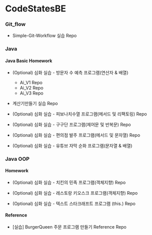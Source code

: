# CodeStatesBE

### Git_flow

- Simple-Git-Workflow 실습 Repo

### Java

#### Java Basic Homework

- (Optional) 심화 실습 - 방문자 수 예측 프로그램(연산자 & 배열)
  - Ai_V1 Repo
  - Ai_V2 Repo
  - Ai_V3 Repo


- 계산기만들기 실습 Repo


- (Optional) 심화 실습 - 피보나치수열 프로그램(메서드 및 리팩토링) Repo


- (Optional) 심화 실습 - 구구단 프로그램(제어문 및 반복문) Repo


- (Optional) 심화 실습 - 편의점 발주 프로그램(메서드 및 문자열) Repo


- (Optional) 심화 실습 - 유튜브 자막 순화 프로그램(문자열 & 배열)




### Java OOP

#### Homework

- (Optional) 심화 실습 - 치킨의 민족 프로그램(객체지향) Repo


- (Optional) 심화 실습 - 레스토랑 키오스크 프로그램(객체지향) Repo


- (Optional) 심화 실습 - 텍스트 스타크래프트 프로그램 (this.) Repo


#### Reference

- [실습] BurgerQueen 주문 프로그램 만들기 Reference Repo